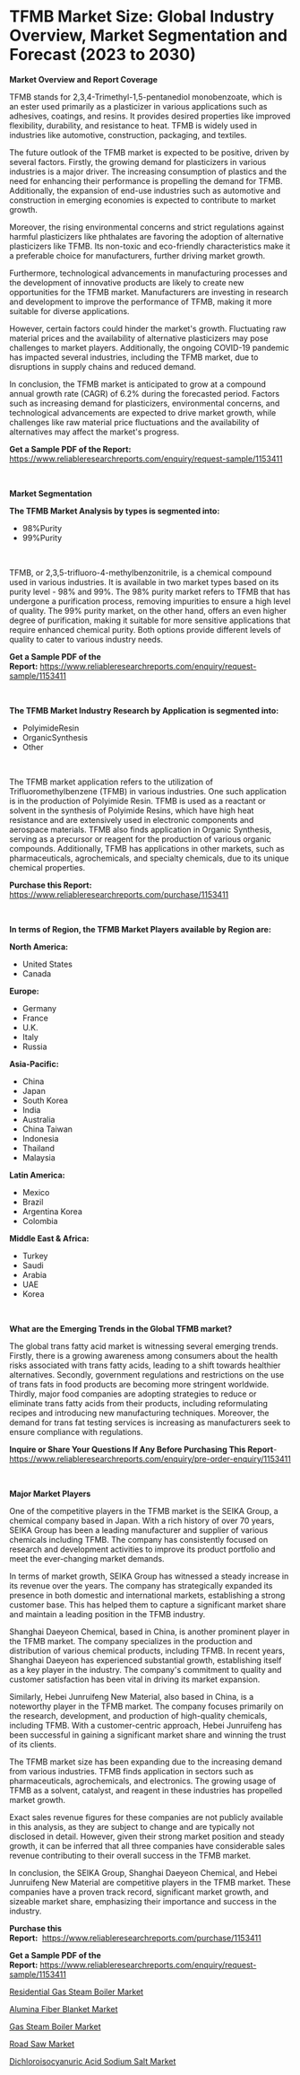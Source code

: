 <p><h1>TFMB Market Size: Global Industry Overview, Market Segmentation and Forecast (2023 to 2030)</h1></p><p><strong>Market Overview and Report Coverage</strong></p>
<p><p>TFMB stands for 2,3,4-Trimethyl-1,5-pentanediol monobenzoate, which is an ester used primarily as a plasticizer in various applications such as adhesives, coatings, and resins. It provides desired properties like improved flexibility, durability, and resistance to heat. TFMB is widely used in industries like automotive, construction, packaging, and textiles.</p><p>The future outlook of the TFMB market is expected to be positive, driven by several factors. Firstly, the growing demand for plasticizers in various industries is a major driver. The increasing consumption of plastics and the need for enhancing their performance is propelling the demand for TFMB. Additionally, the expansion of end-use industries such as automotive and construction in emerging economies is expected to contribute to market growth.</p><p>Moreover, the rising environmental concerns and strict regulations against harmful plasticizers like phthalates are favoring the adoption of alternative plasticizers like TFMB. Its non-toxic and eco-friendly characteristics make it a preferable choice for manufacturers, further driving market growth.</p><p>Furthermore, technological advancements in manufacturing processes and the development of innovative products are likely to create new opportunities for the TFMB market. Manufacturers are investing in research and development to improve the performance of TFMB, making it more suitable for diverse applications.</p><p>However, certain factors could hinder the market's growth. Fluctuating raw material prices and the availability of alternative plasticizers may pose challenges to market players. Additionally, the ongoing COVID-19 pandemic has impacted several industries, including the TFMB market, due to disruptions in supply chains and reduced demand.</p><p>In conclusion, the TFMB market is anticipated to grow at a compound annual growth rate (CAGR) of 6.2% during the forecasted period. Factors such as increasing demand for plasticizers, environmental concerns, and technological advancements are expected to drive market growth, while challenges like raw material price fluctuations and the availability of alternatives may affect the market's progress.</p></p>
<p><strong>Get a Sample PDF of the Report:</strong> <a href="https://www.reliableresearchreports.com/enquiry/request-sample/1153411">https://www.reliableresearchreports.com/enquiry/request-sample/1153411</a></p>
<p>&nbsp;</p>
<p><strong>Market Segmentation</strong></p>
<p><strong>The TFMB Market Analysis by types is segmented into:</strong></p>
<p><ul><li>98%Purity</li><li>99%Purity</li></ul></p>
<p>&nbsp;</p>
<p><p>TFMB, or 2,3,5-trifluoro-4-methylbenzonitrile, is a chemical compound used in various industries. It is available in two market types based on its purity level - 98% and 99%. The 98% purity market refers to TFMB that has undergone a purification process, removing impurities to ensure a high level of quality. The 99% purity market, on the other hand, offers an even higher degree of purification, making it suitable for more sensitive applications that require enhanced chemical purity. Both options provide different levels of quality to cater to various industry needs.</p></p>
<p><strong>Get a Sample PDF of the Report:</strong>&nbsp;<a href="https://www.reliableresearchreports.com/enquiry/request-sample/1153411">https://www.reliableresearchreports.com/enquiry/request-sample/1153411</a></p>
<p>&nbsp;</p>
<p><strong>The TFMB Market Industry Research by Application is segmented into:</strong></p>
<p><ul><li>PolyimideResin</li><li>OrganicSynthesis</li><li>Other</li></ul></p>
<p>&nbsp;</p>
<p><p>The TFMB market application refers to the utilization of Trifluoromethylbenzene (TFMB) in various industries. One such application is in the production of Polyimide Resin. TFMB is used as a reactant or solvent in the synthesis of Polyimide Resins, which have high heat resistance and are extensively used in electronic components and aerospace materials. TFMB also finds application in Organic Synthesis, serving as a precursor or reagent for the production of various organic compounds. Additionally, TFMB has applications in other markets, such as pharmaceuticals, agrochemicals, and specialty chemicals, due to its unique chemical properties.</p></p>
<p><strong>Purchase this Report:</strong>&nbsp; <a href="https://www.reliableresearchreports.com/purchase/1153411">https://www.reliableresearchreports.com/purchase/1153411</a></p>
<p>&nbsp;</p>
<p><strong>In terms of Region, the TFMB Market Players available by Region are:</strong></p>
<p>
    <p> <strong> North America: </strong>
        <ul>
            <li>United States</li>
            <li>Canada</li>
        </ul>
        </p> 
    <p> <strong> Europe: </strong>
        <ul>
            <li>Germany</li>
            <li>France</li>
            <li>U.K.</li>
            <li>Italy</li>
            <li>Russia</li>
        </ul>
        </p> 
    <p> <strong> Asia-Pacific: </strong>
        <ul>
            <li>China</li>
            <li>Japan</li>
            <li>South Korea</li>
            <li>India</li>
            <li>Australia</li>
            <li>China Taiwan</li>
            <li>Indonesia</li>
            <li>Thailand</li>
            <li>Malaysia</li>
        </ul>
        </p> 
    <p> <strong> Latin America: </strong>
        <ul>
            <li>Mexico</li>
            <li>Brazil</li>
            <li>Argentina Korea</li>
            <li>Colombia</li>
        </ul>
        </p> 
    <p> <strong> Middle East & Africa: </strong>
        <ul>
            <li>Turkey</li>
            <li>Saudi</li>
            <li>Arabia</li>
            <li>UAE</li>
            <li>Korea</li>
        </ul>
    </p>
    </p>
<p>&nbsp;</p>
<p><strong>What are the Emerging Trends in the Global TFMB market?</strong></p>
<p><p>The global trans fatty acid market is witnessing several emerging trends. Firstly, there is a growing awareness among consumers about the health risks associated with trans fatty acids, leading to a shift towards healthier alternatives. Secondly, government regulations and restrictions on the use of trans fats in food products are becoming more stringent worldwide. Thirdly, major food companies are adopting strategies to reduce or eliminate trans fatty acids from their products, including reformulating recipes and introducing new manufacturing techniques. Moreover, the demand for trans fat testing services is increasing as manufacturers seek to ensure compliance with regulations.</p></p>
<p><strong>Inquire or Share Your Questions If Any Before Purchasing This Report</strong>- <a href="https://www.reliableresearchreports.com/enquiry/pre-order-enquiry/1153411">https://www.reliableresearchreports.com/enquiry/pre-order-enquiry/1153411</a></p>
<p>&nbsp;</p>
<p><strong>Major Market Players</strong></p>
<p><p>One of the competitive players in the TFMB market is the SEIKA Group, a chemical company based in Japan. With a rich history of over 70 years, SEIKA Group has been a leading manufacturer and supplier of various chemicals including TFMB. The company has consistently focused on research and development activities to improve its product portfolio and meet the ever-changing market demands.</p><p>In terms of market growth, SEIKA Group has witnessed a steady increase in its revenue over the years. The company has strategically expanded its presence in both domestic and international markets, establishing a strong customer base. This has helped them to capture a significant market share and maintain a leading position in the TFMB industry.</p><p>Shanghai Daeyeon Chemical, based in China, is another prominent player in the TFMB market. The company specializes in the production and distribution of various chemical products, including TFMB. In recent years, Shanghai Daeyeon has experienced substantial growth, establishing itself as a key player in the industry. The company's commitment to quality and customer satisfaction has been vital in driving its market expansion.</p><p>Similarly, Hebei Junruifeng New Material, also based in China, is a noteworthy player in the TFMB market. The company focuses primarily on the research, development, and production of high-quality chemicals, including TFMB. With a customer-centric approach, Hebei Junruifeng has been successful in gaining a significant market share and winning the trust of its clients.</p><p>The TFMB market size has been expanding due to the increasing demand from various industries. TFMB finds application in sectors such as pharmaceuticals, agrochemicals, and electronics. The growing usage of TFMB as a solvent, catalyst, and reagent in these industries has propelled market growth.</p><p>Exact sales revenue figures for these companies are not publicly available in this analysis, as they are subject to change and are typically not disclosed in detail. However, given their strong market position and steady growth, it can be inferred that all three companies have considerable sales revenue contributing to their overall success in the TFMB market.</p><p>In conclusion, the SEIKA Group, Shanghai Daeyeon Chemical, and Hebei Junruifeng New Material are competitive players in the TFMB market. These companies have a proven track record, significant market growth, and sizeable market share, emphasizing their importance and success in the industry.</p></p>
<p><strong>Purchase this Report:</strong>&nbsp;&nbsp;<a href="https://www.reliableresearchreports.com/purchase/1153411">https://www.reliableresearchreports.com/purchase/1153411</a></p>
<p></p>
<p><strong>Get a Sample PDF of the Report:</strong>&nbsp;<a href="https://www.reliableresearchreports.com/enquiry/request-sample/1153411">https://www.reliableresearchreports.com/enquiry/request-sample/1153411</a></p>
<p><p><a href="https://medium.com/@kimzemlak1955/residential-gas-steam-boiler-market-size-and-market-trends-complete-industry-overview-2023-to-d3538c909704">Residential Gas Steam Boiler Market</a></p><p><a href="https://github.com/dzharov81/Market-Research-Report-List-1/blob/main/alumina-fiber-blanket-market.md">Alumina Fiber Blanket Market</a></p><p><a href="https://medium.com/@tobyyundt2023/gas-steam-boiler-market-trends-forecast-and-competitive-analysis-to-2030-268001626495">Gas Steam Boiler Market</a></p><p><a href="https://medium.com/@hesterorn1944/road-saw-nbsp-market-focuses-on-market-share-size-and-projected-forecast-till-2030-47f8d510c609">Road Saw Market</a></p><p><a href="https://github.com/scarol104/Market-Research-Report-List-1/blob/main/dichloroisocyanuric-acid-sodium-salt-market.md">Dichloroisocyanuric Acid Sodium Salt Market</a></p></p>